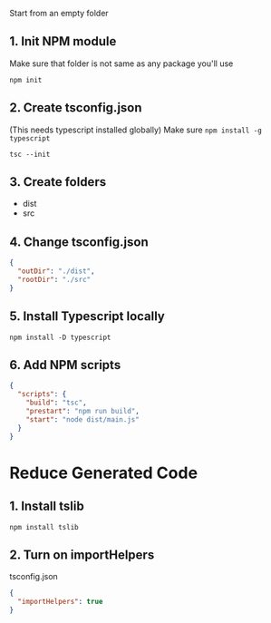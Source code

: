 Start from an empty folder

## 1. Init NPM module
Make sure that folder is not same as any
package you'll use

```
npm init
```

## 2. Create tsconfig.json
(This needs typescript installed globally)
Make sure `npm install -g typescript`

```
tsc --init
```

## 3. Create folders

 - dist
 - src

## 4. Change tsconfig.json

```json
{
  "outDir": "./dist",
  "rootDir": "./src"
}
```

## 5. Install Typescript locally

```
npm install -D typescript
```

## 6. Add NPM scripts

```json
{
  "scripts": {
    "build": "tsc",
    "prestart": "npm run build",
    "start": "node dist/main.js"
  }
}
```

# Reduce Generated Code

## 1. Install tslib

```
npm install tslib
```

## 2. Turn on importHelpers

tsconfig.json
```json
{
  "importHelpers": true
}
```
